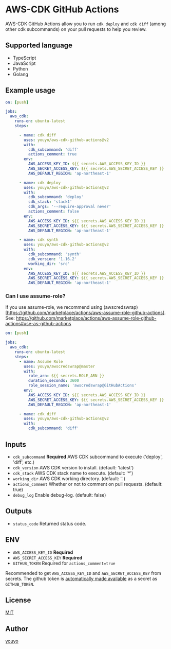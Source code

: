 # AWS-CDK GitHub Actions

AWS-CDK GitHub Actions allow you to run `cdk deploy` and `cdk diff` (among other cdk subcommands) on your pull requests to help you review.

## Supported language

- TypeScript
- JavaScript
- Python
- Golang

## Example usage

```yaml
on: [push]

jobs:
  aws_cdk:
    runs-on: ubuntu-latest
    steps:

      - name: cdk diff
        uses: youyo/aws-cdk-github-actions@v2
        with:
          cdk_subcommand: 'diff'
          actions_comment: true
        env:
          AWS_ACCESS_KEY_ID: ${{ secrets.AWS_ACCESS_KEY_ID }}
          AWS_SECRET_ACCESS_KEY: ${{ secrets.AWS_SECRET_ACCESS_KEY }}
          AWS_DEFAULT_REGION: 'ap-northeast-1'

      - name: cdk deploy
        uses: youyo/aws-cdk-github-actions@v2
        with:
          cdk_subcommand: 'deploy'
          cdk_stack: 'stack1'
          cdk_args: '--require-approval never'
          actions_comment: false
        env:
          AWS_ACCESS_KEY_ID: ${{ secrets.AWS_ACCESS_KEY_ID }}
          AWS_SECRET_ACCESS_KEY: ${{ secrets.AWS_SECRET_ACCESS_KEY }}
          AWS_DEFAULT_REGION: 'ap-northeast-1'

      - name: cdk synth
        uses: youyo/aws-cdk-github-actions@v2
        with:
          cdk_subcommand: 'synth'
          cdk_version: '1.16.2'
          working_dir: 'src'
        env:
          AWS_ACCESS_KEY_ID: ${{ secrets.AWS_ACCESS_KEY_ID }}
          AWS_SECRET_ACCESS_KEY: ${{ secrets.AWS_SECRET_ACCESS_KEY }}
          AWS_DEFAULT_REGION: 'ap-northeast-1'
```

### Can I use assume-role?

If you use assume-role, we recommend using (awscredswrap)[https://github.com/marketplace/actions/aws-assume-role-github-actions].
See: https://github.com/marketplace/actions/aws-assume-role-github-actions#use-as-github-actions

```yaml
on: [push]

jobs:
  aws_cdk:
    runs-on: ubuntu-latest
    steps:
      - name: Assume Role
        uses: youyo/awscredswrap@master
        with:
          role_arn: ${{ secrets.ROLE_ARN }}
          duration_seconds: 3600
          role_session_name: 'awscredswrap@GitHubActions'
        env:
          AWS_ACCESS_KEY_ID: ${{ secrets.AWS_ACCESS_KEY_ID }}
          AWS_SECRET_ACCESS_KEY: ${{ secrets.AWS_SECRET_ACCESS_KEY }}
          AWS_DEFAULT_REGION: 'ap-northeast-1'

      - name: cdk diff
        uses: youyo/aws-cdk-github-actions@v2
        with:
          cdk_subcommand: 'diff'
```

## Inputs

- `cdk_subcommand` **Required** AWS CDK subcommand to execute ('deploy', 'diff', etc.)
- `cdk_version` AWS CDK version to install. (default: 'latest')
- `cdk_stack` AWS CDK stack name to execute. (default: '*')
- `working_dir` AWS CDK working directory. (default: '.')
- `actions_comment` Whether or not to comment on pull requests. (default: true)
- `debug_log` Enable debug-log. (default: false)

## Outputs

- `status_code` Returned status code.

## ENV

- `AWS_ACCESS_KEY_ID` **Required**
- `AWS_SECRET_ACCESS_KEY` **Required**
- `GITHUB_TOKEN` Required for `actions_comment=true`

Recommended to get `AWS_ACCESS_KEY_ID` and `AWS_SECRET_ACCESS_KEY` from secrets. The github token is [automatically made available](https://help.github.com/en/actions/configuring-and-managing-workflows/authenticating-with-the-github_token) as a secret as `GITHUB_TOKEN`. 

## License

[MIT](LICENSE)

## Author

[youyo](https://github.com/youyo)
